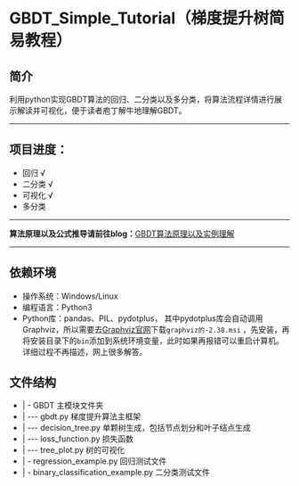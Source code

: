 # GBDT_Simple_Tutorial（梯度提升树简易教程）
## 简介
利用python实现GBDT算法的回归、二分类以及多分类，将算法流程详情进行展示解读并可视化，便于读者庖丁解牛地理解GBDT。
***
## 项目进度：
- 回归 √
- 二分类 √
- 可视化 √ 
- 多分类 
***
**算法原理以及公式推导请前往blog：**[GBDT算法原理以及实例理解](https://blog.csdn.net/zpalyq110/article/details/79527653)
***
## 依赖环境
- 操作系统：Windows/Linux
- 编程语言：Python3
- Python库：pandas、PIL、pydotplus，
 其中pydotplus库会自动调用Graphviz，所以需要去[Graphviz官网](https://graphviz.gitlab.io/_pages/Download/Download_windows.html)下载`graphviz的-2.38.msi`
，先安装，再将安装目录下的`bin`添加到系统环境变量，此时如果再报错可以重启计算机。详细过程不再描述，网上很多解答。
## 文件结构
- | - GBDT 主模块文件夹
- | --- gbdt.py 梯度提升算法主框架
- | --- decision_tree.py 单颗树生成，包括节点划分和叶子结点生成
- | --- loss_function.py 损失函数
- | --- tree_plot.py 树的可视化
- | - regression_example.py 回归测试文件
- | - binary_classification_example.py 二分类测试文件

